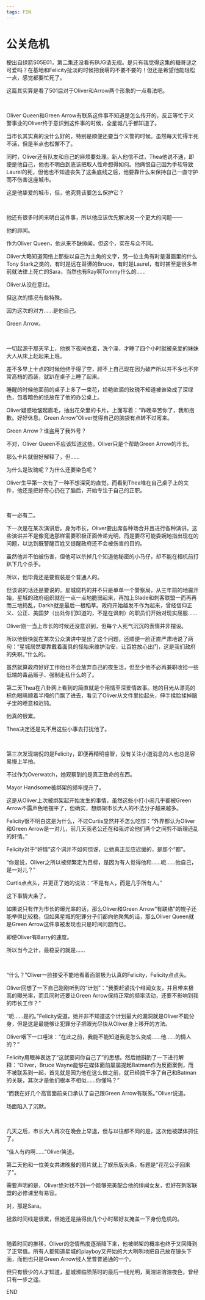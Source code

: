 ```yaml
---
tags: FIN
---
```


# 公关危机

梗出自绿箭S05E01，第二集还没看有BUG请无视。是只有我觉得这集的糖哥谜之可爱吗？在基地和Felicity扯淡的时候把我萌的不要不要的！但还是希望他能轻松一点，感觉都要忙死了。

这篇其实算是看了501后对于Oliver和Arrow两个形象的一点看法吧。

<br>

Oliver Queen和Green Arrow有联系这件事不知道是怎么传开的，反正等忙于义警事业的Oliver终于意识到这件事的时候，全星城几乎都知道了。

当市长其实真的没什么好的，特别是顺便还要当个义警的时候。虽然每天忙得半死不活，但是半点也松懈不了。

同时，Oliver还有队友和自己的麻烦要处理。新人他信不过，Thea他说不通，即便是他自己，他也不明白到底该把取人性命想得如何。他痛恨自己因为手软导致Laurel的死，但他也不知道丧失了这条底线之后，他要靠什么来保持自己一直守护而不伤害这座城市。

这是他挚爱的城市，但，他究竟该要怎么保护它？

<br>

他还有很多时间来明白这件事，所以他应该优先解决另一个更大的问题——

他的绯闻。

作为Oliver Queen，他从来不缺绯闻，但这个，实在与众不同。

Oliver大略知道网络上那些以自己为主角的文字，另一位主角有时是漫画里的什么Tony Stark之类的，有时是远在哥谭的Bruce，有时是Laurel，有时甚至是很多年前就法律上死亡的Sara，当然也有Ray啊Tommy什么的……

Oliver从没在意过。

但这次的情况有些特殊。

因为这次的对方……是他自己。

Green Arrow。

<br>

一切起源于那天早上，他换下夜间衣着，洗个澡，才睡了四个小时就被亲爱的妹妹大人从床上赶起来上班。

差不多早上十点的时候他终于得了空，顾不上自己现在因为破产所以并不多也不非常高档的西装，就趴在桌子上睡了起来。

睡醒的时候他面前的桌子上多了一束花，娇艳欲滴的玫瑰不知道被谁染成了深绿色，包着暗色的纸放在了他的办公桌上。

Oliver疑惑地皱起眉毛，抽出花朵里的卡片，上面写着：“昨晚辛苦你了，我和抱歉。好好休息。Green Arrow”Oliver觉得自己的脑袋有点转不过弯来。

Green Arrow？谁盗用了我外号？

不对，Oliver Queen不应该知道这些。Oliver只是个帮助Green Arrow的市长。

那么卡片就很好解释了，但……

为什么是玫瑰呢？为什么还要染色呢？

Oliver生平第一次有了一种不想深究的直觉，而看到Thea堆在自己桌子上的文件，他还是把好奇心扔在了脑后，开始专注于自己的正职。

<br>

有一必有二。

下一次是在某次演讲后。身为市长，Oliver要出席各种场合并且进行各种演讲。这些演讲并不是像竞选那样需要积极正面传递光明，而是要尽可能委婉地指出现在的问题，以达到既警醒百姓又提醒政府还不会被伤害的目的。

虽然他并不怕被伤害，但他可以杀掉几个知道他秘密的小马仔，却不能在相机前打趴下几个杀手。

所以，他毕竟还是要假装是个普通人的。

但该说的话还是要说的。星城腐朽的并不只是单单一个警察局，从三年前的地震开始，星城的政府组织就在一点一点地脆弱起来，再加上Slade和刺客联盟一而再再而三地捣乱，Darkh就是最后一根稻草。政府开始越发不作为起来，曾经信仰正义、公正、美国梦（出处你们知道的，不是在讽刺）的职员们开始对现实屈服……

Oliver刚一当上市长的时候还没意识到，但每个人死气沉沉的表情并非摆设。

所以他很快就在某次公众演讲中提出了这个问题，还顺便一脸正直严肃地说了两句：“星城居然要靠戴着面具的怪胎来维护治安，让百姓放心出门，这是我们政府的失职。”什么的。

虽然就算政府好好工作他也不会放弃自己的夜生活，但至少他不必再兼职收拾一些低端的毒品贩子、强制走私什么的了。

第二天Thea在八卦网上看到的简直就是个用情至深爱情故事。她的目光从漂亮的棕色眼睛顺着半掩的门飘了进去，看见了Oliver从文件里抬起头，伸手揉脸揉掉脑子里的睡意和迟钝。

他真的很累。

Thea决定还是先不用这些小事去打扰他了。

<br>

第三次发现端倪的是Felicity，即便再精明睿智，没有关注小道消息的人也总是容易慢上半拍。

不过作为Overwatch，她观察到的是真正致命的东西。

Mayor Handsome被绑架的频率提升了。

这是从Oliver上次被绑架起开始发生的事情，虽然这些小打小闹几乎都被Green Arrow不露声色地摆平了，但确实，想绑架市长大人的不法分子越来越多。

Felicity很不明白这是为什么，不过Curtis显然并不怎么吃惊：“外界都认为Oliver和Green Arrow是一对儿，前几天我老公还在和我讨论他们两个之间剪不断理还乱的奸情。”

Felicity对于“奸情”这个词并不如何惊讶，让她真正反应迟缓的，是那个“都”。

“你是说，Oliver之所以被频繁定为目标，是因为有人觉得他和……呃……他自己，是一对儿？”

Curtis点点头，并更正了她的说法：“不是有人，而是几乎所有人。”

这下事情大条了。

如果说只有作为市长的曝光率的话，那么Oliver和Green Arrow“有联络”的幌子还能举得比较稳，但如果星城的犯罪分子们都向他聚焦的话，那么Oliver Queen就是Green Arrow这件事被发现也只是时间问题而已。

即便Oliver有Barry的速度。

所以当今之计，最稳妥的就是……

<br>

“什么？”Oliver一脸接受不能地看着面前极为认真的Felicity，Felicity点点头。

Oliver回想了一下自己刚刚听到的“计划”：“我要赶紧找个绯闻女友，并且带来极高的曝光率，而且同时还要让Green Arrow保持正常的频率活动，还要不影响到我的市长工作？”

“呃……是的。”Felicity说道。她并非不知道这个计划最大的漏洞就是Oliver不能分身，但是这是最能够让犯罪分子把眼光尽快从Oliver身上移开的方法。

Oliver咽下一口唾沫：“在此之前，我能不能知道我是怎么变成……他……的情人的？”

Felicity用眼神表达了“这就要问你自己了”的思想。然后她斟酌了一下进行解释：“Oliver，Bruce Wayne能够在媒体面前屡屡提起Batman作为反面案例，而不被联系到一起，首先就是因为他在这么做之前，就已经摘干净了自己和Batman的关联，其次才是他们根本不相似……你懂吗？”

“而我在好几个高官面前亲口承认了自己跟Green Arrow有联系。”Oliver说道。

场面陷入了沉默。

<br>

几天之后，市长大人再次在晚会上早退，但与以往都不同的是，这次他被媒体抓住了。

“佳人有约啊……”Oliver笑道。

第二天他和一位美女共进晚餐的照片就上了娱乐版头条，标题是“花花公子回来了”。

需要声明的是，Oliver绝对找不到一个能够完美配合他的绯闻女友，但好在刺客联盟的必修课里有易容。

对，那是Sara。

拯救时间线是很累，但她还是抽得出几个小时帮好友掩盖一下身份危机的。

<br>

随着时间的推移，Oliver的恋情热度逐渐降下来，他被绑架的概率也终于又回降到了正常值。所有人都知道星城的playboy又开始的大大咧咧地把自己放在镜头下面，而他也只是Green Arrow线人里普普通通的一个。

但只有很少的人才知道，星城濒临陨落时的最后一线光明，离溶进溶溶夜色，曾经只有一步之遥。

END
